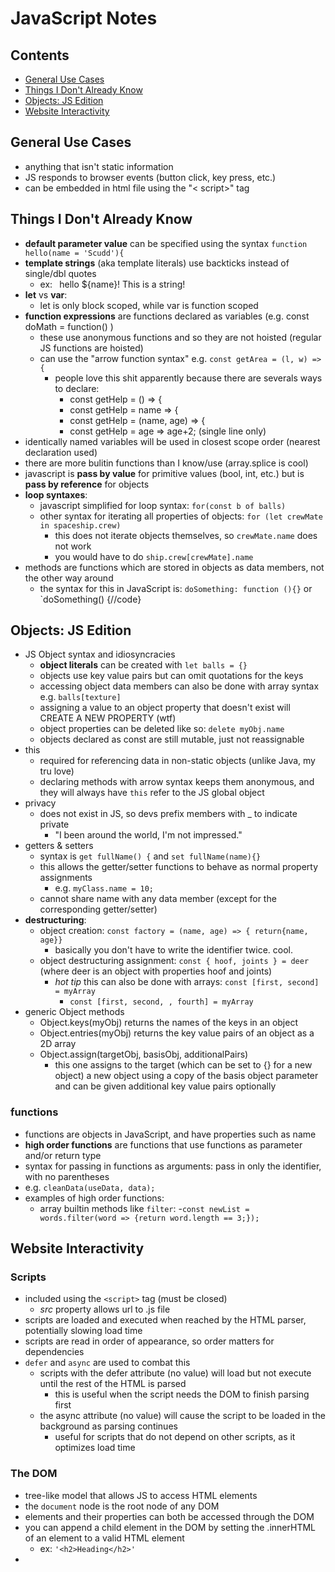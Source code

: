 # JavaScript Notes
## Contents
<!-- no toc -->
- [General Use Cases](#general-use-cases)
- [Things I Don't Already Know](#things-i-dont-already-know)
- [Objects: JS Edition](#objects-js-edition)
- [Website Interactivity](#website-interactivity)

## General Use Cases
- anything that isn't static information
- JS responds to browser events (button click, key press, etc.)
- can be embedded in html file using the "< script>" tag

## Things I Don't Already Know
- __default parameter value__ can be specified using the syntax `function hello(name = 'Scudd'){`
- __template strings__ (aka template literals) use backticks instead of single/dbl quotes
    - ex: ` `hello ${name}! This is a string!`  `
- __let__ vs __var__: 
    - let is only block scoped, while var is function scoped
- __function expressions__ are functions declared as variables (e.g. const doMath = function() )
    - these use anonymous functions and so they are not hoisted (regular JS functions are hoisted)
    - can use the "arrow function syntax" e.g. `const getArea = (l, w) => {`
        - people love this shit apparently because there are severals ways to declare:
            - const getHelp = () => {
            - const getHelp = name => {
            - const getHelp = (name, age) => {
            - const getHelp = age => age+2; (single line only)
- identically named variables will be used in closest scope order (nearest declaration used)
- there are more bulitin functions than I know/use (array.splice is cool)
- javascript is __pass by value__ for primitive values (bool, int, etc.) but is __pass by reference__ for objects
- __loop syntaxes__:
    - javascript simplified for loop syntax: `for(const b of balls)`
    - other syntax for iterating all properties of objects: `for (let crewMate in spaceship.crew)`
        - this does not iterate objects themselves, so `crewMate.name` does not work 
        - you would have to do `ship.crew[crewMate].name`
- methods are functions which are stored in objects as data members, not the other way around
    - the syntax for this in JavaScript is: `doSomething: function (){}` or `doSomething() {//code}

## Objects: JS Edition
- JS Object syntax and idiosyncracies
    - __object literals__ can be created with `let balls = {}`
    - objects use key value pairs but can omit quotations for the keys
    - accessing object data members can also be done with array syntax e.g. `balls[texture]`
    - assigning a value to an object property that doesn't exist will CREATE A NEW PROPERTY (wtf)
    - object properties can be deleted like so: `delete myObj.name`
    - objects declared as const are still mutable, just not reassignable
- this
    - required for referencing data in non-static objects (unlike Java, my tru love)
    - declaring methods with arrow syntax keeps them anonymous, and they will always have `this` refer to the JS global object
- privacy
    - does not exist in JS, so devs prefix members with _ to indicate private
        - "I been around the world, I'm not impressed."
- getters & setters
    - syntax is `get fullName() {` and `set fullName(name){}`
    - this allows the getter/setter functions to behave as normal property assignments
        - e.g. `myClass.name = 10;`
    - cannot share name with any data member (except for the corresponding getter/setter)
- __destructuring__:
    - object creation: `const factory = (name, age) => { return{name, age}}`
        - basically you don't have to write the identifier twice. cool.
    - object destructuring assignment: `const { hoof, joints } = deer` (where deer is an object with properties hoof and joints)
        - *hot tip* this can also be done with arrays: `const [first, second] = myArray`
            - `const [first, second, , fourth] = myArray`
- generic Object methods
    - Object.keys(myObj) returns the names of the keys in an object
    - Object.entries(myObj) returns the key value pairs of an object as a 2D array
    - Object.assign(targetObj, basisObj, additionalPairs) 
        - this one assigns to the target (which can be set to {} for a new object) a new object using a copy of the basis object parameter and can be given additional key value pairs optionally
### functions
- functions are objects in JavaScript, and have properties such as name 
- __high order functions__ are functions that use functions as parameter and/or return type
- syntax for passing in functions as arguments: pass in only the identifier, with no parentheses
- e.g. `cleanData(useData, data);`
- examples of high order functions:
    - array builtin methods like `filter`:
        -`const newList = words.filter(word => {return word.length == 3;});`

## Website Interactivity 
### Scripts
- included using the `<script>` tag (must be closed)
  - *src* property allows url to .js file
- scripts are loaded and executed when reached by the HTML parser, potentially slowing load time
- scripts are read in order of appearance, so order matters for dependencies
- `defer` and `async` are used to combat this
  - scripts with the defer attribute (no value) will load but not execute until the rest of the HTML is parsed
    - this is useful when the script needs the DOM to finish parsing first
  - the async attribute (no value) will cause the script to be loaded in the background as parsing continues
    - useful for scripts that do not depend on other scripts, as it optimizes load time
### The DOM
- tree-like model that allows JS to access HTML elements
- the `document` node is the root node of any DOM
- elements and their properties can both be accessed through the DOM
- you can append a child element in the DOM by setting the .innerHTML of an element to a valid HTML element
  - ex: `'<h2>Heading</h2>'`
- 